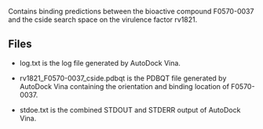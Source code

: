 Contains binding predictions between the bioactive compound F0570-0037 and the cside search space on the virulence factor rv1821.

## Files

- log.txt is the log file generated by AutoDock Vina.

- rv1821_F0570-0037_cside.pdbqt is the PDBQT file generated by AutoDock Vina containing the orientation and binding location of F0570-0037.

- stdoe.txt is the combined STDOUT and STDERR output of AutoDock Vina.

